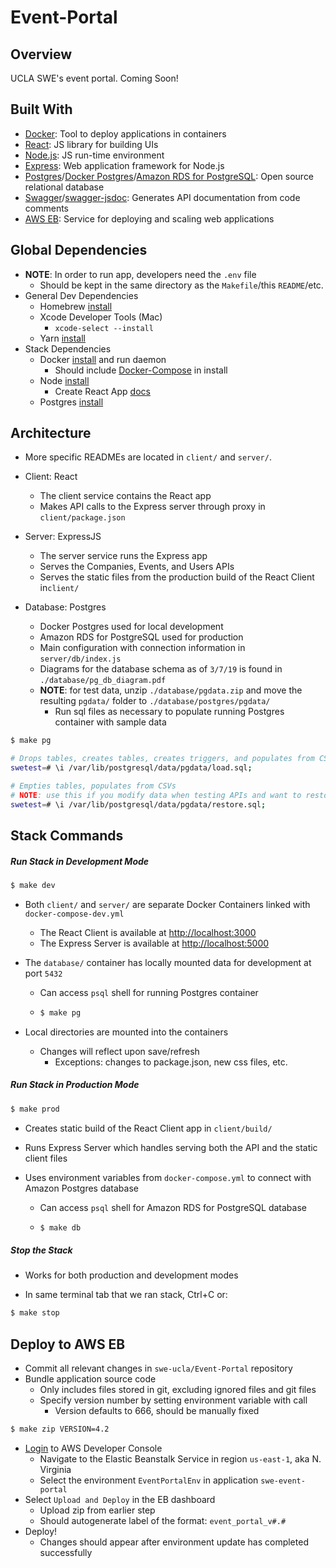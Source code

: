 # Event-Portal



## Overview

UCLA SWE's event portal. Coming Soon!



## Built With

- [Docker](https://www.docker.com/): Tool to deploy applications in containers
- [React](https://reactjs.org/): JS library for building UIs
- [Node.js](https://nodejs.org/en/): JS run-time environment
- [Express](https://expressjs.com/): Web application framework for Node.js
- [Postgres](https://www.postgresql.org/)/[Docker Postgres](https://docs.docker.com/samples/library/postgres/)/[Amazon RDS for PostgreSQL](https://aws.amazon.com/rds/postgresql/): Open source relational database
- [Swagger](https://swagger.io/)/[swagger-jsdoc](https://github.com/Surnet/swagger-jsdoc): Generates API documentation from code comments
- [AWS EB](https://aws.amazon.com/elasticbeanstalk/): Service for deploying and scaling web applications



## Global Dependencies

 - **NOTE**: In order to run app, developers need the `.env` file 
     - Should be kept in the same directory as the `Makefile`/this `README`/etc.
 - General Dev Dependencies
    - Homebrew [install](https://brew.sh/)
    - Xcode Developer Tools (Mac)
       - `xcode-select --install`
    - Yarn [install](https://yarnpkg.com/en/docs/install)
 - Stack Dependencies
    - Docker [install](https://docs.docker.com/engine/installation/) and run daemon
      - Should include [Docker-Compose](https://docs.docker.com/compose/install/) in install
    - Node [install](https://nodejs.org/en/)
      - Create React App [docs](https://github.com/facebookincubator/create-react-app)
    - Postgres [install](https://postgresapp.com/downloads.html)



## Architecture

- More specific READMEs are located in `client/` and `server/`.

- Client: React

  - The client service contains the React app
  - Makes API calls to the Express server through proxy in `client/package.json`

- Server: ExpressJS

  - The server service runs the Express app 
  - Serves the Companies, Events, and Users APIs
  - Serves the static files from the production build of the React Client in`client/`

- Database: Postgres

  - Docker Postgres used for local development
  - Amazon RDS for PostgreSQL used for production
  - Main configuration with connection information in `server/db/index.js` 
  - Diagrams for the database schema as of `3/7/19` is found in `./database/pg_db_diagram.pdf`
  - **NOTE**: for test data, unzip `./database/pgdata.zip` and move the resulting `pgdata/` folder to `./database/postgres/pgdata/`
    - Run sql files as necessary to populate running Postgres container with sample data

```bash
$ make pg

# Drops tables, creates tables, creates triggers, and populates from CSVs
swetest=# \i /var/lib/postgresql/data/pgdata/load.sql;

# Empties tables, populates from CSVs
# NOTE: use this if you modify data when testing APIs and want to restore original sample data
swetest=# \i /var/lib/postgresql/data/pgdata/restore.sql;
```



## Stack Commands

##### Run Stack in Development Mode

```bash
$ make dev
```

  - Both `client/` and `server/` are separate Docker Containers linked with `docker-compose-dev.yml`
    - The React Client is available at [http://localhost:3000](http://localhost:3000)
    - The Express Server is available at [http://localhost:5000](http://localhost:5000)
  - The `database/` container has locally mounted data for development at port `5432`

    - Can access `psql` shell for running Postgres container

    - ```bash
      $ make pg
      ```

  - Local directories are mounted into the containers
    - Changes will reflect upon save/refresh
      - Exceptions: changes to package.json, new css files, etc.

##### Run Stack in Production Mode

```bash
$ make prod
```

- Creates static build of the React Client app in `client/build/`

- Runs Express Server which handles serving both the API and the static client files

- Uses environment variables from `docker-compose.yml` to connect with Amazon Postgres database

  - Can access `psql` shell for Amazon RDS for PostgreSQL database

  - ```bash
    $ make db
    ```
##### Stop the Stack

- Works for both production and development modes

- In same terminal tab that we ran stack, Ctrl+C or: 

```bash
$ make stop
```




## Deploy to AWS EB
- Commit all relevant changes in `swe-ucla/Event-Portal` repository
- Bundle application source code
  - Only includes files stored in git, excluding ignored files and git files
  - Specify version number by setting environment variable with call
    - Version defaults to 666, should be manually fixed

```bash
$ make zip VERSION=4.2
```

- [Login](https://swe-dev.signin.aws.amazon.com) to AWS Developer Console
  - Navigate to the Elastic Beanstalk Service in region `us-east-1`, aka N. Virginia
  - Select the environment `EventPortalEnv` in application `swe-event-portal`
- Select `Upload and Deploy` in the EB dashboard
  - Upload zip from earlier step
  - Should autogenerate label of the format: `event_portal_v#.#`
- Deploy! 
  - Changes should appear after environment update has completed successfully
